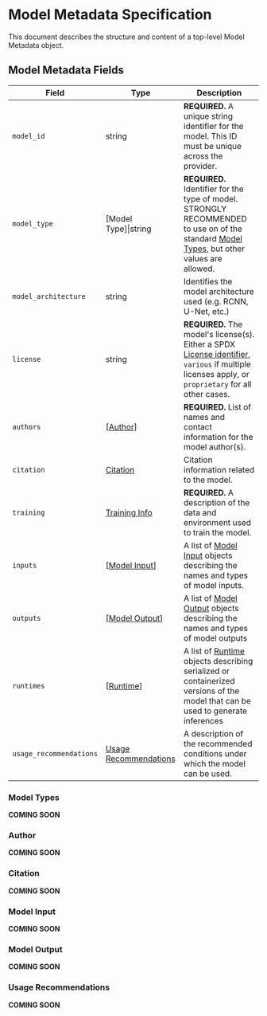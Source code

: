 # Model Metadata Specification

This document describes the structure and content of a top-level Model Metadata object.

## Model Metadata Fields

| Field                | Type               | Description                                                                         |
|----------------------|--------------------|-------------------------------------------------------------------------------------|
| `model_id`           | string             | **REQUIRED.** A unique string identifier for the model. This ID must be unique across the provider. |
| `model_type`         | [Model Type]\|string | **REQUIRED.** Identifier for the type of model. STRONGLY RECOMMENDED to use on of the standard [Model Types](#model-types), but other values are allowed. |
| `model_architecture` | string             | Identifies the model architecture used (e.g. RCNN, U-Net, etc.)                     |
| `license`            | string             | **REQUIRED.** The model's license(s). Either a SPDX [License identifier], `various` if multiple licenses apply, or `proprietary` for all other cases. |
| `authors`            | \[[Author]\]       | **REQUIRED.** List of names and contact information for the model author(s).                 |
| `citation`           | [Citation]         | Citation information related to the model.                                          |
| `training`           | [Training Info]    | **REQUIRED.** A description of the data and environment used to train the model.    |
| `inputs`             | \[[Model Input]\]  | A list of [Model Input] objects describing the names and types of model inputs.  |
| `outputs`            | \[[Model Output]\] | A list of [Model Output] objects describing the names and types of model outputs |
| `runtimes`           | \[[Runtime]\]      | A list of [Runtime] objects describing serialized or containerized versions of the model that can be used to generate inferences |
| `usage_recommendations` | [Usage Recommendations] | A description of the recommended conditions under which the model can be used. |

### Model Types

**COMING SOON**

### Author

**COMING SOON**

### Citation

**COMING SOON**

### Model Input

**COMING SOON**

### Model Output

**COMING SOON**

### Usage Recommendations

**COMING SOON**

[License identifier]: https://spdx.org/licenses/
[Runtime]: ../fragments/runtime
[Training Info]: ../fragments/training
[Author]: #author
[Citation]: #citation
[Model Input]: #model-input
[Model Output]: #model-output
[Usage Recommendations]: #usage-recommendations
